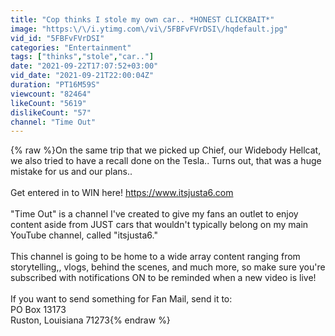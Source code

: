 ```yaml
---
title: "Cop thinks I stole my own car.. *HONEST CLICKBAIT*"
image: "https:\/\/i.ytimg.com\/vi\/5FBFvFVrDSI\/hqdefault.jpg"
vid_id: "5FBFvFVrDSI"
categories: "Entertainment"
tags: ["thinks","stole","car.."]
date: "2021-09-22T17:07:52+03:00"
vid_date: "2021-09-21T22:00:04Z"
duration: "PT16M59S"
viewcount: "82464"
likeCount: "5619"
dislikeCount: "57"
channel: "Time Out"
---
```

{% raw %}On the same trip that we picked up Chief, our Widebody Hellcat, we also tried to have a recall done on the Tesla.. Turns out, that was a huge mistake for us and our plans..<br /><br />Get entered in to WIN here! <a rel="nofollow" target="blank" href="https://www.itsjusta6.com">https://www.itsjusta6.com</a><br /><br />&quot;Time Out&quot; is a channel I've created to give my fans an outlet to enjoy content aside from JUST cars that wouldn't typically belong on my main YouTube channel, called &quot;itsjusta6.&quot;<br /><br />This channel is going to be home to a wide array content ranging from storytelling,, vlogs, behind the scenes, and much more, so make sure you're subscribed with notifications ON to be reminded when a new video is live!<br /><br />If you want to send something for Fan Mail, send it to:<br />PO Box 13173<br />Ruston, Louisiana 71273{% endraw %}
